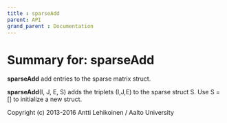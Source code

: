 ```yaml
---
title : sparseAdd
parent: API
grand_parent : Documentation
---
```

# Summary for: **sparseAdd**

**sparseAdd** add entries to the sparse matrix struct.

**sparseAdd**(I, J, E, S) adds the triplets (I,J,E) to the sparse struct S.
Use S = [] to initialize a new struct.

Copyright (c) 2013-2016 Antti Lehikoinen / Aalto University

